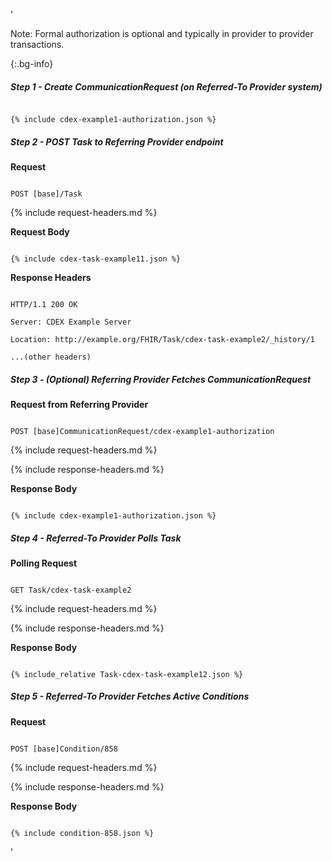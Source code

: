 '

  Note: Formal authorization is optional and typically in provider to provider transactions.

  {:.bg-info}


  ##### Step 1 - Create CommunicationRequest (on Referred-To Provider system)


  ~~~

  {% include cdex-example1-authorization.json %}

  ~~~


  ##### Step 2 - POST Task to Referring Provider endpoint


  **Request**

  ~~~

  POST [base]/Task

  ~~~


  {% include request-headers.md %}


  **Request Body**


  ~~~

  {% include cdex-task-example11.json %}

  ~~~


  **Response Headers**


  ~~~

  HTTP/1.1 200 OK

  Server: CDEX Example Server

  Location: http://example.org/FHIR/Task/cdex-task-example2/_history/1

  ...(other headers)

  ~~~


  ##### Step 3 - (Optional) Referring Provider Fetches CommunicationRequest


  **Request from Referring Provider**

  ~~~

  POST [base]CommunicationRequest/cdex-example1-authorization

  ~~~


  {% include request-headers.md %}


  {% include response-headers.md %}


  **Response Body**


  ~~~

  {% include cdex-example1-authorization.json %}

  ~~~


  ##### Step 4 - Referred-To Provider Polls Task


  **Polling Request**

  ~~~

  GET Task/cdex-task-example2

  ~~~


  {% include request-headers.md %}


  {% include response-headers.md %}


  **Response Body**


  ~~~

  {% include_relative Task-cdex-task-example12.json %}

  ~~~


  ##### Step 5 - Referred-To Provider Fetches Active Conditions


  **Request**

  ~~~

  POST [base]Condition/858

  ~~~


  {% include request-headers.md %}


  {% include response-headers.md %}


  **Response Body**


  ~~~

  {% include condition-858.json %}

  ~~~

  '
